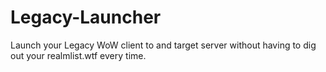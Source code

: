 # Legacy-Launcher
Launch your Legacy WoW client to and target server without having to dig out your realmlist.wtf every time.
